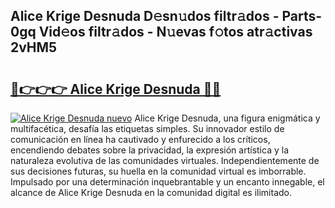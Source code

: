 ## Alice Krige Desnuda D𝚎sn𝚞dos filtr𝚊dos - Parts-0gq Vid𝚎os filtr𝚊dos - N𝚞evas f𝚘tos atr𝚊ctivas 2vHM5

# <h2><a href="http://mb8051.tromn.icu/?c=Alice+Krige+Desnuda">🔗👉👉👉 Alice Krige Desnuda 🔗🔗</a></h2>

[![Alice Krige Desnuda nuevo](https://i.imgur.com/pEAQMta.gif)](http://mb8051.tromn.icu/?c=Alice+Krige+Desnuda)
Alice Krige Desnuda, una figura enigmática y multifacética, desafía las etiquetas simples. Su innovador estilo de comunicación en línea ha cautivado y enfurecido a los críticos, encendiendo debates sobre la privacidad, la expresión artística y la naturaleza evolutiva de las comunidades virtuales. Independientemente de sus decisiones futuras, su huella en la comunidad virtual es imborrable. Impulsado por una determinación inquebrantable y un encanto innegable, el alcance de Alice Krige Desnuda en la comunidad digital es ilimitado.
